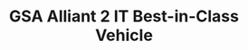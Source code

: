 ---
title: "GSA Alliant 2 IT Best-in-Class Vehicle"
description: "Alliant 2, a Best-in-Class GWAC that is preferred governmentwide solution, offers artificial intelligence (AI), distributed ledger technology (DLT), robotic process automation (RPA), and other types of emerging technologies."
url-link: "https://www.gsa.gov/technology/it-contract-vehicles-and-purchasing-programs/governmentwide-acquisition-contracts/alliant-2"
type: "HTML"
gov-only: "false"
is-external: "true"
publication-date: "May 01, 2023"
reading-time: "5"
resource-type: "Information Slick"
filter: "contract-solutions"
audience: "contracts-acquisitions"
branded-offerings: "acquisition-policy-it-category"
---